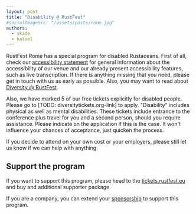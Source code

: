 ```yaml
---
layout: post
title: "Disability @ RustFest"
#socialImageSrc: "/assets/posts/rome.jpg"
authors:
  - skade
  - katsel
---
```


RustFest Rome has a special program for disabled Rustaceans. First of all, check our [accessibility statement](https://rome.rustfest.eu/accessibility/) for general information about the accessibility of our venue and our already present accessibility features, such as live transcription. If there is anything missing that you need, please get in touch with us as early as possible. Also, you may want to read about [Diversity @ RustFest](https://rome.rustfest.eu/diversity).

Also, we have marked 5 of our free tickets explicitly for disabled people. Please go to [TODO: diversitytickets.org-link] to apply. "Disability" includes physical as well as mental disabilities. These tickets include entrance to the conference plus travel for you and a second person, should you require assistance. Please indicate on the application if this is the case. It won't influence your chances of acceptance, just quicken the process.

If you decide to attend on your own cost or your employers, please still let us know if we can help with anything.

## Support the program

If you want to support this program, please head to the [tickets.rustfest.eu](https://tickets.rustfest.eu) and buy and additional supporter package.

If you are a company, you can extend your [sponsorship](https://rome.rustfest.eu/sponsors) to support this program.
